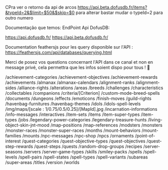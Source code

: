 CPra ver o retorno da api de arcos https://api.beta.dofusdb.fr/items?&typeId=2&$limit=$50&$skip=$0
para alterar bastar mudar o typeId=2 para outro numero


Documentação que temos:
EndPoint Api DofusDB:

https://api.dofusdb.fr/
https://api.beta.dofusdb.fr/

Documentation feathersjs pour les query disponible sur l'API : https://feathersjs.com/api/databases/querying.html

Merci de posez vos questions concernant l'API dans ce canal et non en message privé, cela permettra que les infos soient dispo pour tous ! 🙂

/achievement-categories
/achievement-objectives
/achievement-rewards
/achievements
/almanax
/almanax-calendars
/alignment-ranks
/alignment-sides
/alliance-rights
/alterations
/areas
/breeds
/challenges
/characteristics
/collectables
/companions
/criteria/[Criterion] 
/custom-mode-breed-spells
/documents
/dungeons
/effects
/emoticons
/finish-moves
/guild-rights
/havenbag-furnitures
/havenbag-themes
/idols
/idols-spell-levels
/img/maps/[scale : 1/0.75/0.5/0.25]/[MapId].jpg
/incarnation-informations
/info-messages
/interactives
/item-sets
/items
/item-super-types
/item-types
/jobs
/legendary-power-categories
/legendary-treasure-hunts 
/living-object-skin-jnt-mood
/map-positions
/map-references
/modsters
/monsters
/monster-races
/monster-super-races
/months
/mount-behaviors
/mount-families
/mounts
/npc-messages
/npc-shop
/npcs
/ornaments
/point-of-interest
/quest-categories
/quest-objective-types
/quest-objectives
/quest-step-rewards
/quest-steps
/quests
/random-drop-groups
/recipes
/server-seasons
/servers
/server-game-types
/skills
/smiley-packs
/spells
/spell-levels
/spell-pairs
/spell-states
/spell-types
/spell-variants
/subareas
/super-areas
/titles
/version
/worlds

